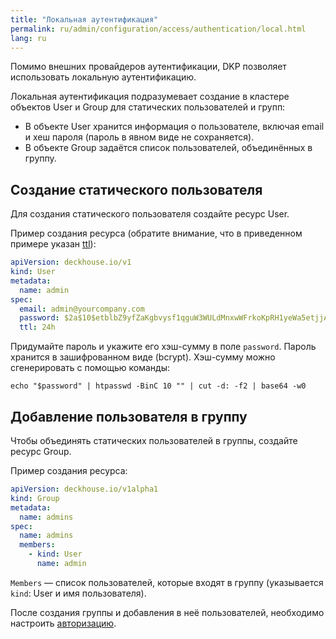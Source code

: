 ```yaml
---
title: "Локальная аутентификация"
permalink: ru/admin/configuration/access/authentication/local.html
lang: ru
---
```


Помимо внешних провайдеров аутентификации, DKP позволяет использовать локальную аутентификацию.

Локальная аутентификация подразумевает создание в кластере объектов User и Group для статических пользователей и групп:

- В объекте User хранится информация о пользователе, включая email и хеш пароля (пароль в явном виде не сохраняется).
- В объекте Group задаётся список пользователей, объединённых в группу.

## Создание статического пользователя

Для создания статического пользователя создайте ресурс User.

Пример создания ресурса (обратите внимание, что в приведенном примере указан [ttl](https://deckhouse.ru/products/kubernetes-platform/documentation/v1/modules/user-authn/cr.html#user-v1-spec-ttl)):

```yaml
apiVersion: deckhouse.io/v1
kind: User
metadata:
  name: admin
spec:
  email: admin@yourcompany.com
  password: $2a$10$etblbZ9yfZaKgbvysf1qguW3WULdMnxwWFrkoKpRH1yeWa5etjjAa
  ttl: 24h
```

Придумайте пароль и укажите его хэш-сумму в поле `password`. Пароль хранится в зашифрованном виде (bcrypt).
Хэш-сумму можно сгенерировать с помощью команды:

```shell
echo "$password" | htpasswd -BinC 10 "" | cut -d: -f2 | base64 -w0
```

## Добавление пользователя в группу

Чтобы объединять статических пользователей в группы, создайте ресурс Group.

Пример создания ресурса:

```yaml
apiVersion: deckhouse.io/v1alpha1
kind: Group
metadata:
  name: admins
spec:
  name: admins
  members:
    - kind: User
      name: admin
```

`Members` — список пользователей, которые входят в группу (указывается `kind`: User и имя пользователя).

После создания группы и добавления в неё пользователей, необходимо настроить [авторизацию](../../access/authorization/).
